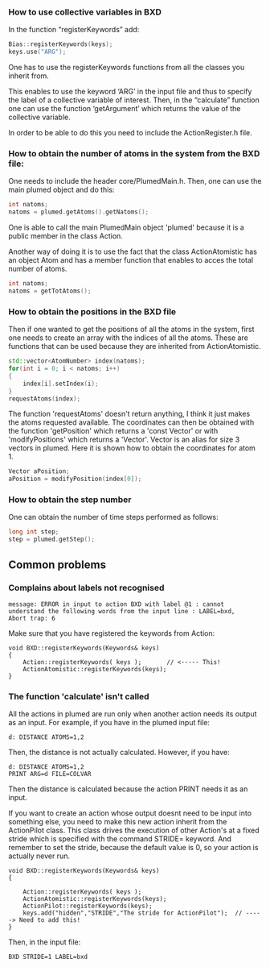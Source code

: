 ### How to use collective variables in BXD

In the function “registerKeywords” add:

```c++
Bias::registerKeywords(keys);
keys.use("ARG");
```
One has to use the registerKeywords functions from all the classes you inherit from. 

This enables to use the keyword ‘ARG’ in the input file and thus to specify the label of a collective variable of interest. 
Then, in the “calculate” function one can use the function ‘getArgument’ which returns the value of the collective variable.

In order to be able to do this you need to include the ActionRegister.h file. 




### How to obtain the number of atoms in the system from the BXD file:

One needs to include the header core/PlumedMain.h.
Then, one can use the main plumed object and do this:

```c++
int natoms;
natoms = plumed.getAtoms().getNatoms();
```
One is able to call the main PlumedMain object 'plumed' because it is a public member in the class Action.

Another way of doing it is to use the fact that the class ActionAtomistic has an object Atom and has a member function that enables to acces the total number of atoms.

```c++
int natoms;
natoms = getTotAtoms();
```

### How to obtain the positions in the BXD file

Then if one wanted to get the positions of all the atoms in the system, first one needs to create an array with the indices of all the atoms. These are functions that can be used because they are inherited from ActionAtomistic.

```c++
std::vector<AtomNumber> index(natoms);
for(int i = 0; i < natoms; i++)
{
    index[i].setIndex(i);
}
requestAtoms(index);
```

The function 'requestAtoms' doesn't return anything, I think it just makes the atoms requested available. The coordinates can then be obtained with the function 'getPosition' which returns a 'const Vector' or with 'modifyPositions' which returns a 'Vector'. Vector is an alias for size 3 vectors in plumed. Here it is shown how to obtain the coordinates for atom 1.

```c++
Vector aPosition;   
aPosition = modifyPosition(index[0]);
```

### How to obtain the step number

One can obtain the number of time steps performed as follows:

```c++
long int step;
step = plumed.getStep();
```
## Common problems

### Complains about labels not recognised

```
message: ERROR in input to action BXD with label @1 : cannot understand the following words from the input line : LABEL=bxd, 
Abort trap: 6
```
Make sure that you have registered the keywords from Action:

```
void BXD::registerKeywords(Keywords& keys)
{
    Action::registerKeywords( keys );       // <----- This!
    ActionAtomistic::registerKeywords(keys);
}
```

### The function 'calculate' isn't called

All the actions in plumed are run only when another action needs its output as an input. For example, if you have in the plumed input file:
```
d: DISTANCE ATOMS=1,2
```
Then, the distance is not actually calculated. However, if you have:
```
d: DISTANCE ATOMS=1,2
PRINT ARG=d FILE=COLVAR
```
Then the distance is calculated because the action PRINT needs it as an input.

If you want to create an action whose output doesnt need to be input into something else, you need to make this new action inherit from the ActionPilot class. This class drives the execution of other Action's at a fixed stride which is specified with the command STRIDE= keyword. And remember to set the stride, because the default value is 0, so your action is actually never run.

```
void BXD::registerKeywords(Keywords& keys)
{

    Action::registerKeywords( keys );
    ActionAtomistic::registerKeywords(keys);
    ActionPilot::registerKeywords(keys);
    keys.add("hidden","STRIDE","The stride for ActionPilot");  // -----> Need to add this!
}
```

Then, in the input file:

```
BXD STRIDE=1 LABEL=bxd
```

